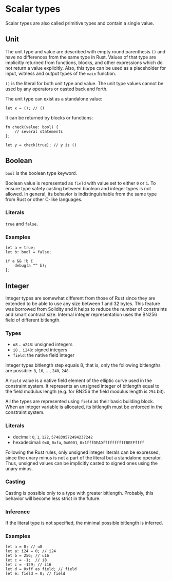 # Scalar types

Scalar types are also called primitive types and contain a single value.

## Unit

The unit type and value are described with empty round parenthesis `()` and
have no differences from the same type in Rust. Values of that type are
implicitly returned from functions, blocks, and other expressions which do not
return a value explicitly. Also, this type can be used as a placeholder for
input, witness and output types of the `main` function.

`()` is the literal for both unit type and value. The unit type values cannot be
used by any operators or casted back and forth.

The unit type can exist as a standalone value:

```rust,no_run,noplaypen
let x = (); // ()
```

It can be returned by blocks or functions:

```rust,no_run,noplaypen
fn check(value: bool) {
    // several statements
};

let y = check(true); // y is ()
```

## Boolean

`bool` is the boolean type keyword.

Boolean value is represented as `field` with value set to either `0` or `1`.
To ensure type safety casting between boolean and integer types is not allowed.
In general, its behavior is indistinguishable from the same type from Rust or other
C-like languages.

### Literals

`true` and `false`.

### Examples

```rust,no_run,noplaypen
let a = true;
let b: bool = false;

if a && !b {
    debug(a ^^ b);
};
```

## Integer

Integer types are somewhat different from those of Rust since they are
extended to be able to use any size between 1 and 32 bytes. This feature was
borrowed from Solidity and it helps to reduce the number of constraints and
smart contract size. Internal integer representation uses the BN256 field of
different bitlength.

### Types

- `u8` .. `u248`: unsigned integers
- `i8` .. `i248`: signed integers
- `field`: the native field integer

Integer types bitlength step equals 8, that is, only the following bitlengths
are possible: `8`, `16`, ..., `240`, `248`.

A `field` value is a native field element of the elliptic curve used in the
constraint system. It represents an unsigned integer of bitlength equal to the
field modulus length (e.g. for BN256 the field modulus length is `254` bit).

All the types are represented using `field` as their basic building block.
When an integer variable is allocated, its bitlength must be enforced in the
constraint system.

### Literals

- decimal: `0`, `1`, `122`, `574839572494237242`
- hexadecimal: `0x0`, `0xfa`, `0x0001`, `0x1fffDEADffffffffffBEEFffff`

Following the Rust rules, only unsigned integer literals can be expressed, since
the unary minus is not a part of the literal but a standalone operator. Thus,
unsigned values can be implicitly casted to signed ones using the unary minus.

### Casting

Casting is possible only to a type with greater bitlength. Probably, this
behavior will become less strict in the future.

### Inference

If the literal type is not specified, the minimal possible bitlength is inferred.

### Examples

```rust,no_run,noplaypen
let a = 0; // u8
let a: i24 = 0; // i24
let b = 256; // u16
let c = -1;  // i8
let c = -129; // i16
let d = 0xff as field; // field
let e: field = 0; // field
```
